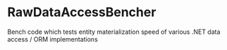 RawDataAccessBencher
====================

Bench code which tests entity materialization speed of various .NET data access / ORM implementations
